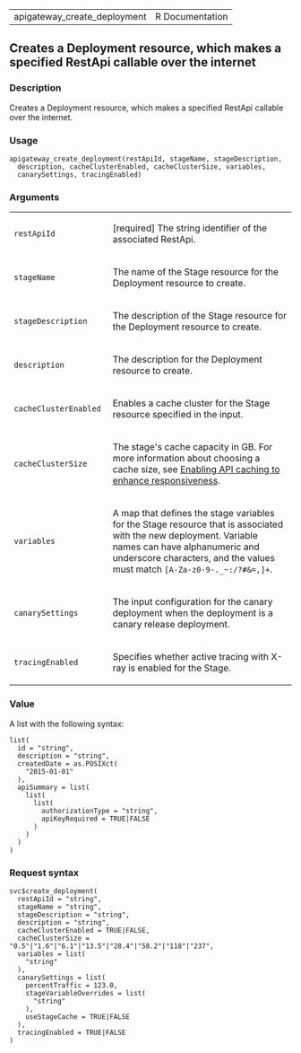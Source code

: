 <table style="width: 100%;">
<tbody>
<tr class="odd">
<td>apigateway_create_deployment</td>
<td style="text-align: right;">R Documentation</td>
</tr>
</tbody>
</table>

## Creates a Deployment resource, which makes a specified RestApi callable over the internet

### Description

Creates a Deployment resource, which makes a specified RestApi callable
over the internet.

### Usage

    apigateway_create_deployment(restApiId, stageName, stageDescription,
      description, cacheClusterEnabled, cacheClusterSize, variables,
      canarySettings, tracingEnabled)

### Arguments

<table>
<colgroup>
<col style="width: 35%" />
<col style="width: 65%" />
</colgroup>
<tbody>
<tr class="odd">
<td><code
id="apigateway_create_deployment_:_restApiId">restApiId</code></td>
<td><p>[required] The string identifier of the associated
RestApi.</p></td>
</tr>
<tr class="even">
<td><code
id="apigateway_create_deployment_:_stageName">stageName</code></td>
<td><p>The name of the Stage resource for the Deployment resource to
create.</p></td>
</tr>
<tr class="odd">
<td><code
id="apigateway_create_deployment_:_stageDescription">stageDescription</code></td>
<td><p>The description of the Stage resource for the Deployment resource
to create.</p></td>
</tr>
<tr class="even">
<td><code
id="apigateway_create_deployment_:_description">description</code></td>
<td><p>The description for the Deployment resource to create.</p></td>
</tr>
<tr class="odd">
<td><code
id="apigateway_create_deployment_:_cacheClusterEnabled">cacheClusterEnabled</code></td>
<td><p>Enables a cache cluster for the Stage resource specified in the
input.</p></td>
</tr>
<tr class="even">
<td><code
id="apigateway_create_deployment_:_cacheClusterSize">cacheClusterSize</code></td>
<td><p>The stage's cache capacity in GB. For more information about
choosing a cache size, see <a
href="https://docs.aws.amazon.com/apigateway/latest/developerguide/api-gateway-caching.html">Enabling
API caching to enhance responsiveness</a>.</p></td>
</tr>
<tr class="odd">
<td><code
id="apigateway_create_deployment_:_variables">variables</code></td>
<td><p>A map that defines the stage variables for the Stage resource
that is associated with the new deployment. Variable names can have
alphanumeric and underscore characters, and the values must match <code
style="white-space: pre;">⁠[A-Za-z0-9-._~:/?#&amp;=,]+⁠</code>.</p></td>
</tr>
<tr class="even">
<td><code
id="apigateway_create_deployment_:_canarySettings">canarySettings</code></td>
<td><p>The input configuration for the canary deployment when the
deployment is a canary release deployment.</p></td>
</tr>
<tr class="odd">
<td><code
id="apigateway_create_deployment_:_tracingEnabled">tracingEnabled</code></td>
<td><p>Specifies whether active tracing with X-ray is enabled for the
Stage.</p></td>
</tr>
</tbody>
</table>

### Value

A list with the following syntax:

    list(
      id = "string",
      description = "string",
      createdDate = as.POSIXct(
        "2015-01-01"
      ),
      apiSummary = list(
        list(
          list(
            authorizationType = "string",
            apiKeyRequired = TRUE|FALSE
          )
        )
      )
    )

### Request syntax

    svc$create_deployment(
      restApiId = "string",
      stageName = "string",
      stageDescription = "string",
      description = "string",
      cacheClusterEnabled = TRUE|FALSE,
      cacheClusterSize = "0.5"|"1.6"|"6.1"|"13.5"|"28.4"|"58.2"|"118"|"237",
      variables = list(
        "string"
      ),
      canarySettings = list(
        percentTraffic = 123.0,
        stageVariableOverrides = list(
          "string"
        ),
        useStageCache = TRUE|FALSE
      ),
      tracingEnabled = TRUE|FALSE
    )
